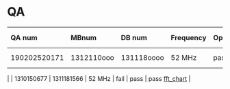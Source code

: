 # QA

| QA num         | MBnum       | DB num         | Frequency | OpenBTS | TX     | RX verify                                                                                                  | 
| :------------- | :---------- | :------------  | :-------- | :------ | :---   | :--------------------------------------------------------------------------------------------------------- |
| 190202520171   | 1312110ooo  | 131118oooo     | 52 MHz    | pass    | pass   | pass  [fft_chart](https://rfagora.s3.us-east-1.amazonaws.com/buyer/ORBCOMM/sn_111-170/1312110796_rx.png)   |




|                | 1310150677  | 1311181566     | 52 MHz    | fail    | pass   | pass  [fft_chart](https://rfagora.s3.us-east-1.amazonaws.com/buyer/ORBCOMM/1310150677_rx.png)  |